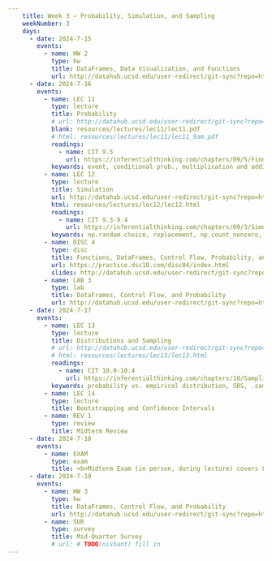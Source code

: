 ```yaml
---
    title: Week 3 – Probability, Simulation, and Sampling
    weekNumber: 3
    days:
      - date: 2024-7-15
        events:
          - name: HW 2
            type: hw
            title: DataFrames, Data Visualization, and Functions
            url: http://datahub.ucsd.edu/user-redirect/git-sync?repo=https://github.com/dsc-courses/dsc10-2024-su&subPath=homeworks/hw02/hw02.ipynb
      - date: 2024-7-16
        events: 
          - name: LEC 11
            type: lecture
            title: Probability
            # url: http://datahub.ucsd.edu/user-redirect/git-sync?repo=https://github.com/dsc-courses/dsc10-2024-su&subPath=lectures/lec11/lec11.ipynb
            blank: resources/lectures/lec11/lec11.pdf
            # html: resources/lectures/lec11/lec11_9am.pdf
            readings: 
              - name: CIT 9.5
                url: https://inferentialthinking.com/chapters/09/5/Finding_Probabilities.html
            keywords: event, conditional prob., multiplication and addition rules, independence
          - name: LEC 12
            type: lecture
            title: Simulation
            url: http://datahub.ucsd.edu/user-redirect/git-sync?repo=https://github.com/dsc-courses/dsc10-2024-su&subPath=lectures/lec12/lec12.ipynb
            html: resources/lectures/lec12/lec12.html
            readings: 
              - name: CIT 9.3-9.4
                url: https://inferentialthinking.com/chapters/09/3/Simulation.html
            keywords: np.random.choice, replacement, np.count_nonzero, coin flipping, Monty Hall
          - name: DISC 4
            type: disc 
            title: Functions, DataFrames, Control Flow, Probability, and Simulation
            url: https://practice.dsc10.com/disc04/index.html
            slides: http://datahub.ucsd.edu/user-redirect/git-sync?repo=https://github.com/dsc-courses/dsc10-2024-su&subPath=discussion/disc04/disc04.ipynb
          - name: LAB 3
            type: lab
            title: DataFrames, Control Flow, and Probability
            url: http://datahub.ucsd.edu/user-redirect/git-sync?repo=https://github.com/dsc-courses/dsc10-2024-su&subPath=labs/lab03/lab03.ipynb
      - date: 2024-7-17
        events: 
          - name: LEC 13
            type: lecture
            title: Distributions and Sampling
            # url: http://datahub.ucsd.edu/user-redirect/git-sync?repo=https://github.com/dsc-courses/dsc10-2024-su&subPath=lectures/lec13/lec13.ipynb
            # html: resources/lectures/lec13/lec13.html
            readings: 
              - name: CIT 10.0-10.4
                url: https://inferentialthinking.com/chapters/10/Sampling_and_Empirical_Distributions.html
            keywords: probability vs. empirical distribution, SRS, .sample, parameter, statistic
          - name: LEC 14
            type: lecture
            title: Bootstrapping and Confidence Intervals
          - name: REV 1
            type: review
            title: Midterm Review
      - date: 2024-7-18
        events: 
          - name: EXAM
            type: exam
            title: <b>Midterm Exam (in person, during lecture) covers Lectures 1-12</b>
      - date: 2024-7-19
        events:   
          - name: HW 3
            type: hw
            title: DataFrames, Control Flow, and Probability
            url: http://datahub.ucsd.edu/user-redirect/git-sync?repo=https://github.com/dsc-courses/dsc10-2024-su&subPath=homeworks/hw03/hw03.ipynb
          - name: SUR
            type: survey
            title: Mid-Quarter Survey
            # url: # TODO(nishant) fill in
---
```

